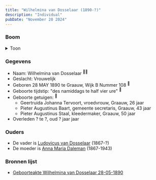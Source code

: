```yaml
---
title: "Wilhelmina van Dosselaar (1890-?)"
description: "Individual"
pubDate: "November 20 2024"
---
```


### Boom
<details><summary>Toon</summary>

![test](https://www.plantuml.com/plantuml/svg/bL9DQm8n5BpdLppieISXkbe_4B-gbfPQfBIKdkJjvbM3sKIIh2BYVs-gwyUXb7eBysRU3FFITHwjprB5t4Bg9LfC8SPaCRCcq-BUA6F1MzGkZ4XxDfU2894sKNHuKxhq6qWfZScw0-GyMJ9-ioHsiJLHw1ni6G3qZHLat-OoMMXohjLAKUfs6oAsO-mM9dihnmwAmdCcp4eccOCLQXWOvqWXsWAWWqVEor43u6OOZQgZVbY__PAan0vQpHZZpJGstYjgjg5Klwl1WqNCrXSSjyYKcg8MqyI6nR49UGAv0vqG9VVlQOqmHYiH1gWeHNssBWNhKNyO3QC_hCirw4rUhqjGFKWQbUWeEULfDTSaXDIpGAl1q_jBeF7IFjE8SrulmusIixdVa59c7NBjM5vJiPWpM1x-3EJA0FoCAfmTtJwacfDAPUZWz_eh74u7_4SNTHZtFaCN3NxbDLYNj0WVzHi0)
</details>

### Gegevens
- Naam: Wilhelmina van Dosselaar <sup><a href="../s00398/" style="text-decoration:none" title="Geboorteakte Wilhelmina van Dosselaar 28-05-1890">:link:</a><a href="../s00397/" style="text-decoration:none" title="Huwelijk Ludovicus van Dosselaar en Anna Maria Daleman 07-06-1901">:link:</a></sup>
- Geslacht: Vrouwelijk
- Geboren 28 MAY 1890 te Graauw, Wijk B Nummer 108 <sup><a href="../s00398/" style="text-decoration:none" title="Geboorteakte Wilhelmina van Dosselaar 28-05-1890">:link:</a></sup>
- Geboorte tijdstip: "des namiddags te half vier ure" <sup><a href="../s00398/" style="text-decoration:none" title="Geboorteakte Wilhelmina van Dosselaar 28-05-1890">:link:</a></sup>
- Geboorte getuigen: <sup><a href="../s00398/" style="text-decoration:none" title="Geboorteakte Wilhelmina van Dosselaar 28-05-1890">:link:</a></sup>
  - Geertruida Johanna Tervoort, vroedvrouw, Graauw, 26 jaar
  - Pieter Augustinus Baart, gemeente secretaris, Graauw, 43 jaar
  - Pieter Augustinus Staal, kleedermaker, Graauw, 50 jaar
- Overleden ? te ?, oud ? jaar jaar 

### Ouders
- De vader is [Ludovicus van Dosselaar](../i00239/) (1867-?)
- De moeder is [Anna Maria Daleman](../i00231/) (1867-1943)

### Bronnen lijst
- [Geboorteakte Wilhelmina van Dosselaar 28-05-1890](../s00398/)